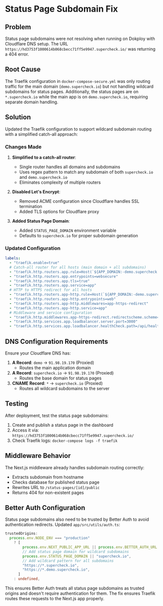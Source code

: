 # Status Page Subdomain Fix

## Problem

Status page subdomains were not resolving when running on Dokploy with Cloudflare DNS setup. The URL `https://hd3753f1000614b068cbecc71ff5e9947.supercheck.io/` was returning a 404 error.

## Root Cause

The Traefik configuration in `docker-compose-secure.yml` was only routing traffic for the main domain (`demo.supercheck.io`) but not handling wildcard subdomains for status pages. Additionally, the status pages are on `*.supercheck.io` while the main app is on `demo.supercheck.io`, requiring separate domain handling.

## Solution

Updated the Traefik configuration to support wildcard subdomain routing with a simplified catch-all approach:

### Changes Made

1. **Simplified to a catch-all router**:

   - Single router handles all domains and subdomains
   - Uses regex pattern to match any subdomain of both `supercheck.io` and `demo.supercheck.io`
   - Eliminates complexity of multiple routers

2. **Disabled Let's Encrypt**:

   - Removed ACME configuration since Cloudflare handles SSL termination
   - Added TLS options for Cloudflare proxy

3. **Added Status Page Domain**:
   - Added `STATUS_PAGE_DOMAIN` environment variable
   - Defaults to `supercheck.io` for proper subdomain generation

### Updated Configuration

```yaml
labels:
  - "traefik.enable=true"
  # Catch-all router for all hosts (main domain + all subdomains)
  - "traefik.http.routers.app.rule=Host(`${APP_DOMAIN:-demo.supercheck.io}`) || Host(`${STATUS_PAGE_DOMAIN:-supercheck.io}`) || HostRegexp(`^[a-zA-Z0-9-]+\\.(demo\\.)?supercheck\\.io$`)"
  - "traefik.http.routers.app.entrypoints=websecure"
  - "traefik.http.routers.app.tls=true"
  - "traefik.http.routers.app.service=app"
  # HTTP to HTTPS redirect for all hosts
  - "traefik.http.routers.app-http.rule=Host(`${APP_DOMAIN:-demo.supercheck.io}`) || Host(`${STATUS_PAGE_DOMAIN:-supercheck.io}`) || HostRegexp(`^[a-zA-Z0-9-]+\\.(demo\\.)?supercheck\\.io$`)"
  - "traefik.http.routers.app-http.entrypoints=web"
  - "traefik.http.routers.app-http.middlewares=app-https-redirect"
  - "traefik.http.routers.app-http.service=app"
  # Middleware and service configuration
  - "traefik.http.middlewares.app-https-redirect.redirectscheme.scheme=https"
  - "traefik.http.services.app.loadbalancer.server.port=3000"
  - "traefik.http.services.app.loadbalancer.healthCheck.path=/api/health"
```

## DNS Configuration Requirements

Ensure your Cloudflare DNS has:

1. **A Record**: `demo` → `91.98.19.170` (Proxied)
   - Routes the main application domain
2. **A Record**: `supercheck.io` → `91.98.19.170` (Proxied)
   - Routes the base domain for status pages
3. **CNAME Record**: `*` → `supercheck.io` (Proxied)
   - Routes all wildcard subdomains to the server

## Testing

After deployment, test the status page subdomains:

1. Create and publish a status page in the dashboard
2. Access it via: `https://hd3753f1000614b068cbecc71ff5e9947.supercheck.io/`
3. Check Traefik logs: `docker-compose logs -f traefik`

## Middleware Behavior

The Next.js middleware already handles subdomain routing correctly:

- Extracts subdomain from hostname
- Checks database for published status page
- Rewrites URL to `/status-pages/[id]/public`
- Returns 404 for non-existent pages

## Better Auth Configuration

Status page subdomains also need to be trusted by Better Auth to avoid authentication redirects. Updated `app/src/utils/auth.ts`:

```typescript
trustedOrigins:
  process.env.NODE_ENV === "production"
    ? [
        process.env.NEXT_PUBLIC_APP_URL || process.env.BETTER_AUTH_URL!,
        // Add status page domain for wildcard subdomains
        process.env.STATUS_PAGE_DOMAIN || "supercheck.io",
        // Add wildcard pattern for all subdomains
        "https://*.supercheck.io",
        "https://*.demo.supercheck.io",
      ]
    : undefined,
```

This ensures Better Auth treats all status page subdomains as trusted origins and doesn't require authentication for them.
The fix ensures Traefik routes these requests to the Next.js app properly.
